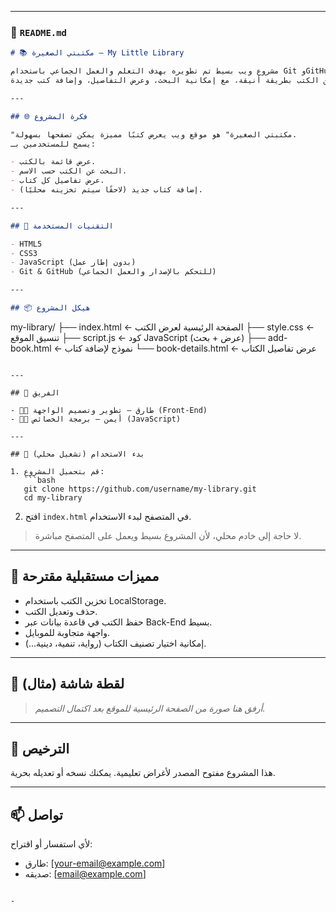 
---

### 📄 `README.md`

```markdown
# 📚 مكتبتي الصغيرة – My Little Library

مشروع ويب بسيط تم تطويره بهدف التعلم والعمل الجماعي باستخدام Git وGitHub.  
يعرض الموقع مجموعة من الكتب بطريقة أنيقة، مع إمكانية البحث، وعرض التفاصيل، وإضافة كتب جديدة.

---

## 🌐 فكرة المشروع

"مكتبتي الصغيرة" هو موقع ويب يعرض كتبًا مميزة يمكن تصفحها بسهولة.  
يسمح للمستخدمين بـ:

- عرض قائمة بالكتب.
- البحث عن الكتب حسب الاسم.
- عرض تفاصيل كل كتاب.
- إضافة كتاب جديد (لاحقًا سيتم تخزينه محليًا).

---

## 🧰 التقنيات المستخدمة

- HTML5
- CSS3
- JavaScript (بدون إطار عمل)
- Git & GitHub (للتحكم بالإصدار والعمل الجماعي)

---

## 📦 هيكل المشروع

```

my-library/
├── index.html           ← الصفحة الرئيسية لعرض الكتب
├── style.css            ← تنسيق الموقع
├── script.js            ← كود JavaScript (عرض + بحث)
├── add-book.html        ← نموذج لإضافة كتاب
└── book-details.html    ← عرض تفاصيل الكتاب

````

---

## 👥 الفريق

- 👨‍💻 طارق – تطوير وتصميم الواجهة (Front-End)
- 👨‍💻 أيمن – برمجة الخصائص (JavaScript)

---

## 🚀 بدء الاستخدام (تشغيل محلي)

1. قم بتحميل المشروع:
   ```bash
   git clone https://github.com/username/my-library.git
   cd my-library
````

2. افتح `index.html` في المتصفح لبدء الاستخدام.

> لا حاجة إلى خادم محلي، لأن المشروع بسيط ويعمل على المتصفح مباشرة.

---

## 🔮 مميزات مستقبلية مقترحة

* تخزين الكتب باستخدام LocalStorage.
* حذف وتعديل الكتب.
* حفظ الكتب في قاعدة بيانات عبر Back-End بسيط.
* واجهة متجاوبة للموبايل.
* إمكانية اختيار تصنيف الكتاب (رواية، تنمية، دينية...).

---

## 🌟 لقطة شاشة (مثال)

> *أرفق هنا صورة من الصفحة الرئيسية للموقع بعد اكتمال التصميم.*

---

## 📝 الترخيص

هذا المشروع مفتوح المصدر لأغراض تعليمية. يمكنك نسخه أو تعديله بحرية.

---

## 📫 تواصل

لأي استفسار أو اقتراح:

* طارق: \[[your-email@example.com](mailto:your-email@example.com)]
* صديقه: \[[email@example.com](mailto:email@example.com)]

```

-
```

